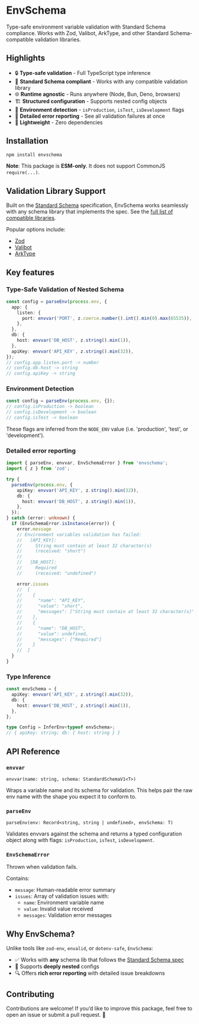 # EnvSchema

Type-safe environment variable validation with Standard Schema compliance.
Works with Zod, Valibot, ArkType, and other Standard Schema-compatible validation libraries.

## Highlights

- 🔒 **Type-safe validation** - Full TypeScript type inference
- 🔌 **Standard Schema compliant** - Works with any compatible validation library
- 🌐 **Runtime agnostic** - Runs anywhere (Node, Bun, Deno, browsers)
- 🏗️ **Structured configuration** - Supports nested config objects
- 🚦 **Environment detection** - `isProduction`, `isTest`, `isDevelopment` flags
- 📜 **Detailed error reporting** - See all validation failures at once
- 🚀 **Lightweight** - Zero dependencies

## Installation

```bash
npm install envschema
```

**Note**: This package is **ESM-only**. It does not support CommonJS `require(...)`.

## Validation Library Support

Built on the [Standard Schema](https://standardschema.dev) specification,
EnvSchema works seamlessly with any schema library that implements the spec.
See the [full list of compatible libraries](https://standardschema.dev#what-schema-libraries-implement-the-spec).

Popular options include:
- [Zod](https://zod.dev)
- [Valibot](https://valibot.dev)
- [ArkType](https://arktype.io)

## Key features

### Type-Safe Validation of Nested Schema

```typescript
const config = parseEnv(process.env, {
  app: {
    listen: {
      port: envvar('PORT', z.coerce.number().int().min(0).max(65535)),
    },
  },
  db: {
    host: envvar('DB_HOST', z.string().min(1)),
  },
  apiKey: envvar('API_KEY', z.string().min(32)),
});
// config.app.listen.port -> number
// config.db.host -> string
// config.apiKey -> string
```

### Environment Detection

```typescript
const config = parseEnv(process.env, {});
// config.isProduction -> boolean
// config.isDevelopment -> boolean
// config.isTest -> boolean
```

These flags are inferred from the `NODE_ENV` value (i.e. 'production', 'test', or 'development').

### Detailed error reporting

```typescript
import { parseEnv, envvar, EnvSchemaError } from 'envschema';
import { z } from 'zod';

try {
  parseEnv(process.env, {
    apiKey: envvar('API_KEY', z.string().min(32)),
    db: {
      host: envvar('DB_HOST', z.string().min(1)),
    },
  });
} catch (error: unknown) {
  if (EnvSchemaError.isInstance(error)) {
    error.message
    // Environment variables validation has failed:
    //   [API_KEY]:
    //     String must contain at least 32 character(s)
    //     (received: "short")
    //
    //   [DB_HOST]:
    //     Required
    //     (received: "undefined")

    error.issues
    //  [
    //    {
    //      "name": "API_KEY",
    //      "value": "short",
    //      "messages": ["String must contain at least 32 character(s)"]
    //    },
    //    {
    //      "name": "DB_HOST",
    //      "value": undefined,
    //      "messages": ["Required"]
    //    }
    //  ]
  }
}
```

### Type Inference

```typescript
const envSchema = {
  apiKey: envvar('API_KEY', z.string().min(32)),
  db: {
    host: envvar('DB_HOST', z.string().min(1)),
  },
};

type Config = InferEnv<typeof envSchema>;
// { apiKey: string; db: { host: string } }
```

## API Reference

### `envvar`

`envvar(name: string, schema: StandardSchemaV1<T>)`

Wraps a variable name and its schema for validation.
This helps pair the raw env name with the shape you expect it to conform to.

### `parseEnv`

`parseEnv(env: Record<string, string | undefined>, envSchema: T)`

Validates envvars against the schema and returns a typed configuration object
along with flags: `isProduction`, `isTest`, `isDevelopment`.

### `EnvSchemaError`

Thrown when validation fails.

Contains:
- `message`: Human-readable error summary
- `issues`: Array of validation issues with:
  - `name`: Environment variable name
  - `value`: Invalid value received
  - `messages`: Validation error messages

## Why EnvSchema?

Unlike tools like `zod-env`, `envalid`, or `dotenv-safe`, `EnvSchema`:

- ✅ Works with **any** schema lib that follows the [Standard Schema spec](https://standardschema.dev)
- 🔄 Supports **deeply nested** configs
- 🔍 Offers **rich error reporting** with detailed issue breakdowns

## Contributing

Contributions are welcome!
If you’d like to improve this package, feel free to open an issue or submit a pull request. 🚀
